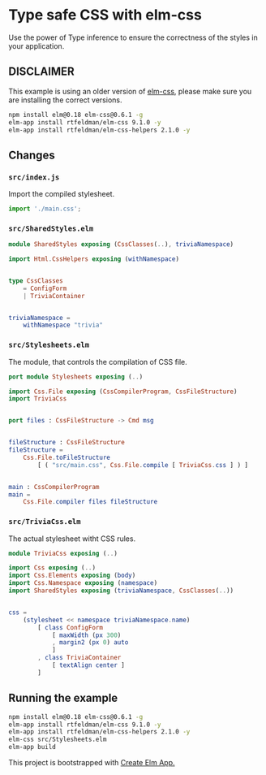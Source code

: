 # Type safe CSS with elm-css

Use the power of Type inference to ensure the correctness of the styles in your application.

## DISCLAIMER

This example is using an older version of [elm-css,](https://github.com/rtfeldman/elm-css) please make sure you are installing the correct versions.

```bash
npm install elm@0.18 elm-css@0.6.1 -g
elm-app install rtfeldman/elm-css 9.1.0 -y
elm-app install rtfeldman/elm-css-helpers 2.1.0 -y
```

## Changes

### `src/index.js`

Import the compiled stylesheet.

```js
import './main.css';
```

###  `src/SharedStyles.elm`

```elm
module SharedStyles exposing (CssClasses(..), triviaNamespace)

import Html.CssHelpers exposing (withNamespace)


type CssClasses
    = ConfigForm
    | TriviaContainer


triviaNamespace =
    withNamespace "trivia"
```

### `src/Stylesheets.elm`

The module, that controls the compilation of CSS file.

```elm
port module Stylesheets exposing (..)

import Css.File exposing (CssCompilerProgram, CssFileStructure)
import TriviaCss


port files : CssFileStructure -> Cmd msg


fileStructure : CssFileStructure
fileStructure =
    Css.File.toFileStructure
        [ ( "src/main.css", Css.File.compile [ TriviaCss.css ] ) ]


main : CssCompilerProgram
main =
    Css.File.compiler files fileStructure
```

### `src/TriviaCss.elm`

The actual stylesheet witht CSS rules.

```elm
module TriviaCss exposing (..)

import Css exposing (..)
import Css.Elements exposing (body)
import Css.Namespace exposing (namespace)
import SharedStyles exposing (triviaNamespace, CssClasses(..))


css =
    (stylesheet << namespace triviaNamespace.name)
        [ class ConfigForm
            [ maxWidth (px 300)
            , margin2 (px 0) auto
            ]
        , class TriviaContainer
            [ textAlign center ]
        ]

```

## Running the example

```bash
npm install elm@0.18 elm-css@0.6.1 -g
elm-app install rtfeldman/elm-css 9.1.0 -y
elm-app install rtfeldman/elm-css-helpers 2.1.0 -y
elm-css src/Stylesheets.elm
elm-app build
```

This project is bootstrapped with [Create Elm App.](https://github.com/halfzebra/create-elm-app)
